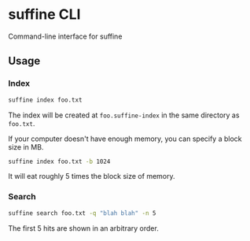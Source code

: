 # suffine CLI

Command-line interface for suffine

## Usage

### Index

```sh
suffine index foo.txt
```

The index will be created at `foo.suffine-index` in the same directory as `foo.txt`.

If your computer doesn't have enough memory, you can specify a block size in MB.

```sh
suffine index foo.txt -b 1024
```

It will eat roughly 5 times the block size of memory.

### Search

```sh
suffine search foo.txt -q "blah blah" -n 5
```

The first 5 hits are shown in an arbitrary order.
